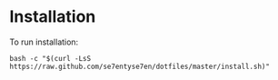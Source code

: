 # Installation

To run installation:

    bash -c "$(curl -LsS https://raw.github.com/se7entyse7en/dotfiles/master/install.sh)"
